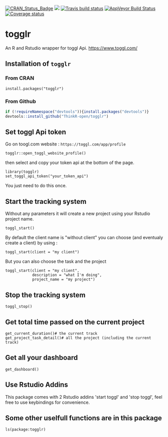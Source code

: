 [![CRAN_Status_Badge](http://www.r-pkg.org/badges/version/togglr)](https://cran.r-project.org/package=togglr)
[![](http://cranlogs.r-pkg.org/badges/togglr)](https://cran.r-project.org/package=togglr)
[![Travis build status](https://travis-ci.org/ThinkR-open/togglr.svg?branch=master)](https://travis-ci.org/ThinkR-open/togglr)
 [![AppVeyor Build Status](https://ci.appveyor.com/api/projects/status/github/ThinkR-open/togglr?branch=master&svg=true)](https://ci.appveyor.com/project/ThinkR-open/togglr)
 [![Coverage status](https://codecov.io/gh/ThinkR-open/togglr/branch/master/graph/badge.svg)](https://codecov.io/github/ThinkR-open/togglr?branch=master)
# togglr

An R and Rstudio wrapper for toggl Api.
<https://www.toggl.com/>


## Installation of `togglr`


### From CRAN

```{r}
install.packages("togglr")
```


### From Github
```R
if (!requireNamespace("devtools")){install.packages("devtools")}
devtools::install_github("ThinkR-open/togglr")
```



## Set toggl Api token

Go on toogl.com website : `https://toggl.com/app/profile` 

```{r}
togglr::open_toggl_website_profile()
```

then select and copy your token api at the bottom of the page.

```{r}
library(togglr)
set_toggl_api_token("your_token_api")
```
You just need to do this once.


## Start the tracking system

Without any parameters it will create a new project using your Rstudio project name. 

```{r}
toggl_start()
```

By default the client name is "without client" you can choose (and eventualy create a client) by using :

```{r}
toggl_start(client = "my client")
```

But you can also choose the task and the project

```{r}
toggl_start(client = "my client",
            description = "what I'm doing",
            project_name = "my project")
```


## Stop the tracking system

```{r}
toggl_stop()
```


## Get total time passed on the current project

```{r}
get_current_duration()# the current track
get_project_task_detail()# all the project (including the current track)

```

## Get all your dashboard

```{r}
get_dashboard()
```


## Use Rstudio Addins

This package comes with 2 Rstudio addins 'start toggl' and 'stop toggl', feel free to use keybindings for convenience.


## Some other uselfull functions are in this package

```{r}
ls(package:togglr)
```
